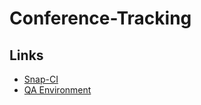 # Conference-Tracking

## Links

* [Snap-CI](https://snap-ci.com/SteffiPeTaffy/conference-rating/)
* [QA Environment](http://conference-rating-qa.herokuapp.com/)
